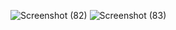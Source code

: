 ![Screenshot (82)](https://user-images.githubusercontent.com/83463146/166502259-05879de5-3205-42f0-86a2-e859f3589cd3.png)
![Screenshot (83)](https://user-images.githubusercontent.com/83463146/166502264-877cd2d9-14e4-468c-973d-8897db62c82b.png)
